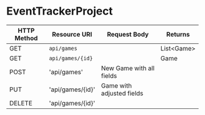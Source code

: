 # EventTrackerProject



| HTTP Method | Resource URI | Request Body | Returns |
|-------------|--------------|--------------|---------|
| GET         | `api/games` |              | List&lt;Game&gt;|
| GET         | `api/games/{id}` |              |Game|
|POST|'api/games'|New Game with all fields|           |
|PUT|'api/games/{id}'|Game with adjusted fields|||
|DELETE|'api/games/{id}'|||
